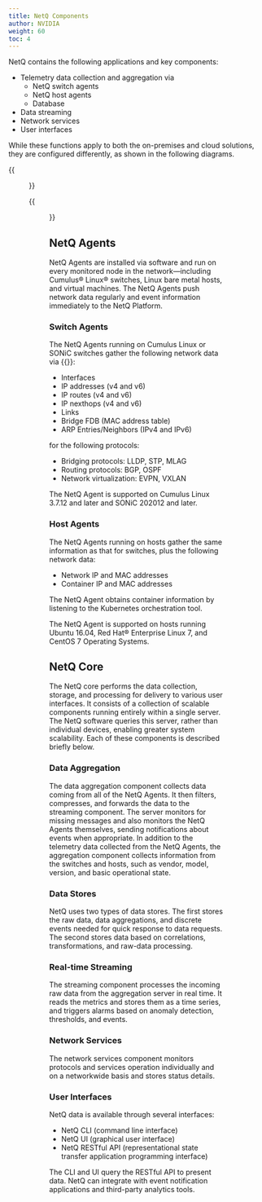 ```yaml
---
title: NetQ Components
author: NVIDIA
weight: 60
toc: 4
---
```


NetQ contains the following applications and key components:

- Telemetry data collection and aggregation via
  - NetQ switch agents
  - NetQ host agents
  - Database
- Data streaming
- Network services
- User interfaces

While these functions apply to both the on-premises and cloud solutions, they are configured differently, as shown in the following diagrams.

{{<figure src="/images/netq/netq-comps-onpremises-230.png" alt="diagram of NetQ on-premises configuration" width="700">}}

{{<figure src="/images/netq/netq-comps-cloud-230.png" alt="diagram of NetQ cloud configuration" width="450">}}

## NetQ Agents

NetQ Agents are installed via software and run on every monitored node in the network&mdash;including Cumulus® Linux® switches, Linux bare metal hosts, and virtual machines. The NetQ Agents push network data regularly and event information immediately to the NetQ Platform.

### Switch Agents

The NetQ Agents running on Cumulus Linux or SONiC switches gather the following network data via {{<exlink url="https://tools.ietf.org/html/rfc3549" text="Netlink">}}:

  - Interfaces
  - IP addresses (v4 and v6)
  - IP routes (v4 and v6)
  - IP nexthops (v4 and v6)
  - Links
  - Bridge FDB (MAC address table)
  - ARP Entries/Neighbors (IPv4 and IPv6)

for the following protocols:

  - Bridging protocols: LLDP, STP, MLAG
  - Routing protocols: BGP, OSPF
  - Network virtualization: EVPN, VXLAN

The NetQ Agent is supported on Cumulus Linux 3.7.12 and later and SONiC 202012 and later.

### Host Agents

The NetQ Agents running on hosts gather the same information as that for switches, plus the following network data:

  - Network IP and MAC addresses
  - Container IP and MAC addresses

The NetQ Agent obtains container information by listening to the Kubernetes orchestration tool.

The NetQ Agent is supported on hosts running Ubuntu 16.04, Red Hat® Enterprise Linux 7, and CentOS 7 Operating Systems.

## NetQ Core

The NetQ core performs the data collection, storage, and processing for delivery to various user interfaces. It consists of a collection of scalable components running entirely within a single server. The NetQ software queries this server, rather than individual devices, enabling greater system scalability. Each of these components is described briefly below.

### Data Aggregation

The data aggregation component collects data coming from all of the NetQ Agents. It then filters, compresses, and forwards the data to the streaming component. The server monitors for missing messages and also monitors the NetQ Agents themselves, sending notifications about events when appropriate. In addition to the telemetry data collected from the NetQ Agents, the aggregation component collects information from the switches and hosts, such as vendor, model, version, and basic operational state.

### Data Stores

NetQ uses two types of data stores. The first stores the raw data, data aggregations, and discrete events needed for quick response to data requests. The second stores data based on correlations, transformations, and raw-data processing.

<!-- vale off -->
### Real-time Streaming
<!-- vale on -->

The streaming component processes the incoming raw data from the aggregation server in real time. It reads the metrics and stores them as a time series, and triggers alarms based on anomaly detection, thresholds, and events.

### Network Services

The network services component monitors protocols and services operation individually and on a networkwide basis and stores status details.

### User Interfaces

NetQ data is available through several interfaces:

  - NetQ CLI (command line interface)
  - NetQ UI (graphical user interface)
  - NetQ RESTful API (representational state transfer application programming interface)

The CLI and UI query the RESTful API to present data. NetQ can integrate with event notification applications and third-party analytics tools.
